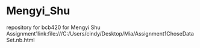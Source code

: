 # Mengyi_Shu
repository for bcb420 for Mengyi Shu
Assignment1link:file:///C:/Users/cindy/Desktop/Mia/Assignment1ChoseDataSet.nb.html
